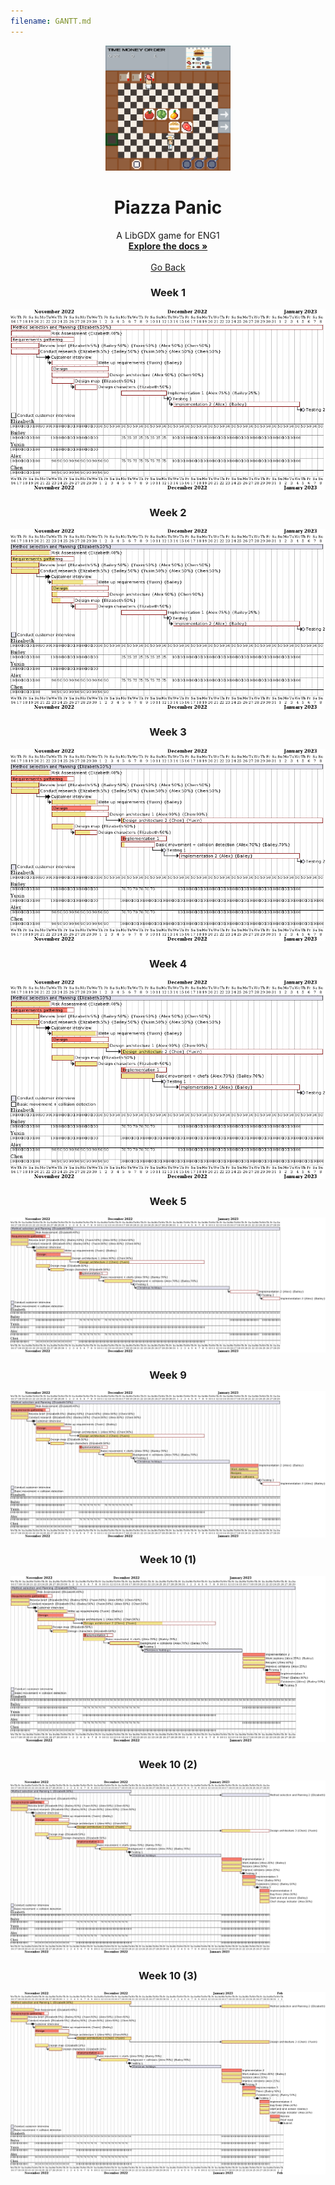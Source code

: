 ```yaml
---
filename: GANTT.md
--- 
```


<div align="center">
  <a href="https://github.com/team13eng1/piazza-panic/">
    <img src="assets/Capture.PNG" alt="Logo" width="200" height="200">
  </a>

  <h1 align="center">Piazza Panic</h1>

  <p align="center">
    A LibGDX game for ENG1
    <br />
    <a href="https://github.com/team13eng1/piazza-panic"><strong>Explore the docs »</strong></a>
    <br />
    <br />
    <a href="https://team13eng1.github.io/">Go Back</a>
  </p>
</div>



<h3 align="center">Week 1</h3>
<p align="center">
  <img src="assets/week1.png">
</p>
<h3 align="center">Week 2</h3>
<p align="center">
  <img src="assets/week2.png">
</p>
<h3 align="center">Week 3</h3>
<p align="center">
  <img src="assets/week3.png">
</p>
<h3 align="center">Week 4</h3>
<p align="center">
  <img src="assets/week4.png">
</p>
<h3 align="center">Week 5</h3>
<p align="center">
  <img src="assets/week5.png">
</p>
<h3 align="center">Week 9</h3>
<p align="center">
  <img src="assets/week9.png">
</p>
<h3 align="center">Week 10 (1)</h3>
<p align="center">
  <img src="assets/week10p1.png">
</p>
<h3 align="center">Week 10 (2)</h3>
<p align="center">
  <img src="assets/week10p2.png">
</p>
<h3 align="center">Week 10 (3)</h3>
<p align="center">
  <img src="assets/week10p3.png">
</p>

